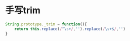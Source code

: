 # 手写trim
```js
String.prototype._trim = function(){
	return this.replace(/^\s+/,'').replace(/\s+$/,'')
}
```

